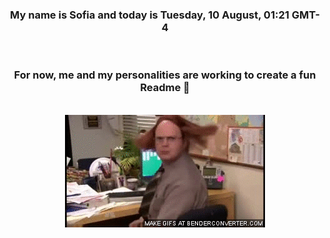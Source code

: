 


<div align="center">
<h3 >My name is Sofia and today is Tuesday, 10 August, 01:21 GMT-4</h3><br>
<h3 >For now, me and my personalities are working to create a fun Readme 👋
</h3><br>
<img src='img/dwight.gif' alt='working...'/>
</div>
